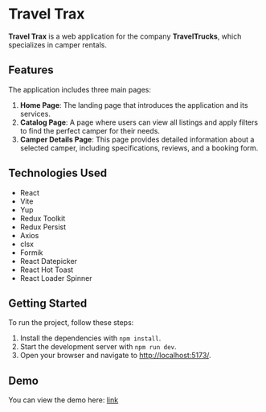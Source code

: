 # Travel Trax

**Travel Trax** is a web application for the company **TravelTrucks**, which specializes in camper
rentals.

## Features

The application includes three main pages:

1. **Home Page**: The landing page that introduces the application and its services.
2. **Catalog Page**: A page where users can view all listings and apply filters to find the perfect
   camper for their needs.
3. **Camper Details Page**: This page provides detailed information about a selected camper,
   including specifications, reviews, and a booking form.

## Technologies Used

- React
- Vite
- Yup
- Redux Toolkit
- Redux Persist
- Axios
- clsx
- Formik
- React Datepicker
- React Hot Toast
- React Loader Spinner

## Getting Started

To run the project, follow these steps:

1. Install the dependencies with `npm install`.
2. Start the development server with `npm run dev`.
3. Open your browser and navigate to [http://localhost:5173/](http://localhost:5173/).

## Demo

You can view the demo here: [link](https://travel-trucks-gules.vercel.app/)

